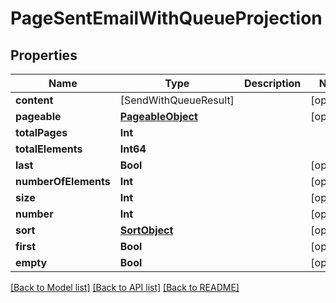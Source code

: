# PageSentEmailWithQueueProjection

## Properties
Name | Type | Description | Notes
------------ | ------------- | ------------- | -------------
**content** | [SendWithQueueResult] |  | [optional] 
**pageable** | [**PageableObject**](PageableObject) |  | [optional] 
**totalPages** | **Int** |  | 
**totalElements** | **Int64** |  | 
**last** | **Bool** |  | [optional] 
**numberOfElements** | **Int** |  | [optional] 
**size** | **Int** |  | [optional] 
**number** | **Int** |  | [optional] 
**sort** | [**SortObject**](SortObject) |  | [optional] 
**first** | **Bool** |  | [optional] 
**empty** | **Bool** |  | [optional] 

[[Back to Model list]](../README#documentation-for-models) [[Back to API list]](../README#documentation-for-api-endpoints) [[Back to README]](../README)


